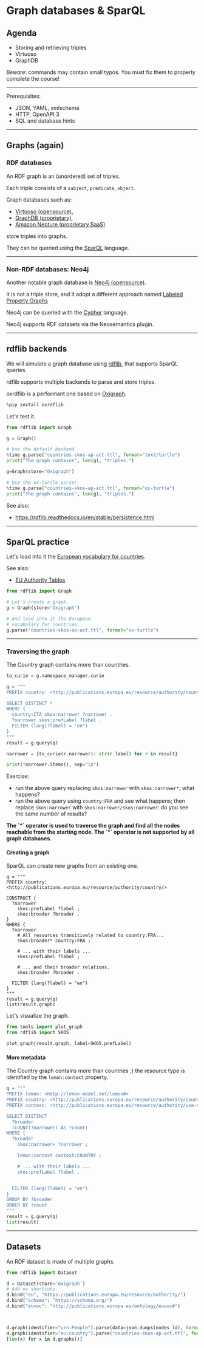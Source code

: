 # Graph databases & SparQL

## Agenda

- Storing and retrieving triples
- Virtuoso
- GraphDB

*Beware*: commands may contain small typos. You must fix them to properly complete the course!

----

Prerequisites:

- JSON, YAML, xmlschema
- HTTP, OpenAPI 3
- SQL and database hints

---

## Graphs (again)

### RDF databases

An RDF graph is an (unordered) set of triples.

Each triple consists of a `subject`, `predicate`, `object`.

Graph databases such as:

- [Virtuoso (opensource)](https://virtuoso.openlinksw.com/),
- [GraphDB (proprietary)](),
- [Amazon Nepture (proprietary SaaS)]()

store triples into graphs.

They can be queried using the [SparQL]() language.


----

### Non-RDF databases: Neo4j

Another notable graph database is [Neo4j (opensource)]().

It is not a triple store, and it
adopt a different approach named [Labeled Property Graphs](https://en.wikipedia.org/wiki/Labeled_property_graph)

Neo4j can be queried with the [Cypher](https://neo4j.com/developer/cypher-query-language/) language.

Neo4j supports RDF datasets via the Neosemantics plugin.

----

## rdflib backends

We will simulate a graph database using
[rdflib](https://rdflib.readthedocs.io/en/stable/index.html),
that supports SparQL queries.

rdflib supports multiple backends to parse and store triples.

oxrdflib is a performant one
based on [Oxigraph](https://github.com/oxigraph/oxigraph).

```python
%pip install oxrdflib
```

Let's test it.

```python
from rdflib import Graph

g = Graph()

# Use the default backend.
%time g.parse("countries-skos-ap-act.ttl", format="text/turtle")
print("The graph contains", len(g), "triples.")
```

```python
g=Graph(store="Oxigraph")

# Use the ox-turtle parser.
%time g.parse("countries-skos-ap-act.ttl", format="ox-turtle")
print("The graph contains", len(g), "triples.")
```

See also:

- <https://rdflib.readthedocs.io/en/stable/persistence.html>

---

## SparQL practice

Let's load into it the [European vocabulary for countries](countries.ttl).

See also:

- [EU Authority Tables](https://op.europa.eu/en/web/eu-vocabularies/authority-tables)

```python
from rdflib import Graph

# Let's create a graph.
g = Graph(store="Oxigraph")

# And load into it the European
# vocabulary for countries.
g.parse("countries-skos-ap-act.ttl", format="ox-turtle")
```




---

### Traversing the graph

The Country graph contains more than countries.

```python
to_curie = g.namespace_manager.curie

q = """
PREFIX country: <http://publications.europa.eu/resource/authority/country/>

SELECT DISTINCT *
WHERE {
  country:ITA skos:narrower ?narrower .
  ?narrower skos:prefLabel ?label .
  FILTER (lang(?label) = "en")
}
"""
result = g.query(q)

narrower = {to_curie(r.narrower): str(r.label) for r in result}

print(*narrower.items(), sep="\n")
```

Exercise:

- run the above query replacing `skos:narrower` with `skos:narrower*`;
  what happens?
- run the above query using `country:FRA` and see what happens;
  then replace `skos:narrower` with `skos:narrower/skos:narrower`:
  do you see the same number of results?

<b>
The `*` operator is used to traverse the graph
and find all the nodes reachable from the starting node.
The `*` operator is not supported by all graph databases.
</b>

#### Creating a graph

SparQL can create new graphs from an existing one.

```sparql
q = """
PREFIX country: <http://publications.europa.eu/resource/authority/country/>

CONSTRUCT {
  ?narrower
    skos:prefLabel ?label ;
    skos:broader ?broader .
}
WHERE {
  ?narrower
    # All resources transitively related to country:FRA...
    skos:broader* country:FRA ;

    # ... with their labels ...
    skos:prefLabel ?label ;

    # ... and their broader relations.
    skos:broader ?broader .

  FILTER (lang(?label) = "en")
}
"""
result = g.query(q)
list(result.graph)
```

Let's visualize the graph.

```python
from tools import plot_graph
from rdflib import SKOS

plot_graph(result.graph, label=SKOS.prefLabel)
```

#### More metadata

The Country graph contains more than countries ;)
the resource type is identified by the `lemon:context` property.

```python
q = """
PREFIX lemon: <http://lemon-model.net/lemon#>
PREFIX country: <http://publications.europa.eu/resource/authority/country/>
PREFIX context: <http://publications.europa.eu/resource/authority/use-context/>

SELECT DISTINCT
  ?broader
  (COUNT(?narrower) AS ?count)
WHERE {
  ?broader
    skos:narrower+ ?narrower ;

    lemon:context context:COUNTRY ;

    # ... with their labels ...
    skos:prefLabel ?label .


  FILTER (lang(?label) = "en")
}
GROUP BY ?broader
ORDER BY ?count
"""
result = g.query(q)
list(result)
```

---

## Datasets

An RDF dataset is made of multiple graphs.

```python
from rdflib import Dataset

d = Dataset(store='Oxigraph')
# Add ns shortcuts.
d.bind("eu", "https://publications.europa.eu/resource/authority/")
d.bind("schema": "https://schema.org/")
d.bind("euvoc": "http://publications.europa.eu/ontology/euvoc#")



d.graph(identifier="urn:People").parse(data=json.dumps(nodes_ld), format="application/ld+json")
d.graph(identifier="eu:country").parse("countries-skos-ap-act.ttl", format="ox-turtle")
[len(x) for x in d.graphs()]
```
